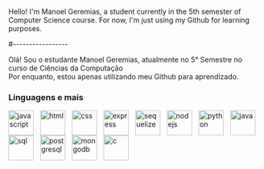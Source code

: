 Hello! I'm Manoel Geremias, a student currently in the 5th semester of Computer Science course.
For now, I'm just using my Github for learning purposes.

#-----------------

Olá! Sou o estudante Manoel Geremias, atualmente no 5° Semestre no curso de Ciências da Computação<br>
Por enquanto, estou apenas utilizando meu Github para aprendizado.


### Linguagens e mais
<img align="left" alt="javascript" width="50px" style="padding-right:10px;" src="https://cdn.jsdelivr.net/gh/devicons/devicon@latest/icons/javascript/javascript-original.svg"/>
<img align="left" alt="html" width="50px" style="padding-right:10px;" src="https://cdn.jsdelivr.net/gh/devicons/devicon@latest/icons/html5/html5-original.svg"/>
<img align="left" alt="css" width="50px" style="padding-right:10px;" src="https://cdn.jsdelivr.net/gh/devicons/devicon@latest/icons/css3/css3-original.svg"/>
<img align="left" alt="express" width="50px" style="padding-right:10px;" src="https://cdn.jsdelivr.net/gh/devicons/devicon@latest/icons/express/express-original.svg"/>
<img align="left" alt="sequelize" width="50px" style="padding-right:10px;" src="https://cdn.jsdelivr.net/gh/devicons/devicon@latest/icons/sequelize/sequelize-plain.svg" />
<img align="left" alt="nodejs" width="50px" style="padding-right:10px;" src="https://cdn.jsdelivr.net/gh/devicons/devicon@latest/icons/nodejs/nodejs-original-wordmark.svg" />
<img align="left" alt="python" width="50px" style="padding-right:10px;" src="https://cdn.jsdelivr.net/gh/devicons/devicon@latest/icons/python/python-original.svg"/>
<img align="left" alt="java" width="50px" style="padding-right:10px;" src="https://cdn.jsdelivr.net/gh/devicons/devicon@latest/icons/java/java-original.svg"/>
<img align="left" alt="sql" width="50px" style="padding-right:10px;" src="https://cdn.jsdelivr.net/gh/devicons/devicon@latest/icons/mysql/mysql-original.svg"/>
<img align="left" alt="postgresql" width="50px" style="padding-right:10px;" src="https://cdn.jsdelivr.net/gh/devicons/devicon@latest/icons/postgresql/postgresql-plain.svg"/>              
<img align="left" alt="mongodb" width="50px" style="padding-right:10px;" src="https://cdn.jsdelivr.net/gh/devicons/devicon@latest/icons/mongodb/mongodb-original.svg"/>
<img align="left" alt="c" width="50px" style="padding-right:10px;" src="https://cdn.jsdelivr.net/gh/devicons/devicon@latest/icons/c/c-original.svg"/>
